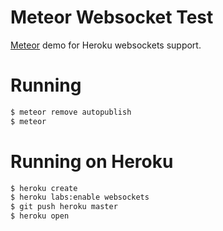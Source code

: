 # Meteor Websocket Test

[Meteor](http://www.meteor.com/) demo for Heroku websockets support.

# Running

``` bash
$ meteor remove autopublish
$ meteor
```

# Running on Heroku

``` bash
$ heroku create
$ heroku labs:enable websockets
$ git push heroku master
$ heroku open
```
